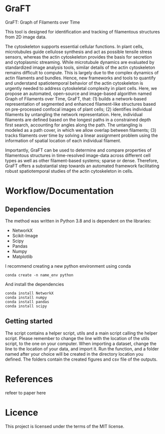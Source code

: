 # GraFT
GraFT: Graph of Filaments over Time

This tool is designed for identification and tracking of filamentous structures from 2D image data.

The cytoskeleton supports essential cellular functions. In plant cells, microtubules guide cellulose synthesis and act as possible tensile stress sensors, whereas the actin cytoskeleton provides the basis for secretion and cytoplasmic streaming. While microtubule dynamics are evaluated by standardized image analysis tools, similar details of the actin cytoskeleton remains difficult to compute. This is largely due to the complex dynamics of actin filaments and bundles. Hence, new frameworks and tools to quantify and understand spatiotemporal behavior of the actin cytoskeleton is urgently needed to address cytoskeletal complexity in plant cells.
Here, we propose an automated, open-source and image-based algorithm named Graph of Filaments over Time, GraFT, that: (1) builds a network-based representation of segmented and enhanced filament-like structures based on pre-processed confocal images of plant cells; (2) identifies individual filaments by untangling the network representation. Here, individual filaments are defined based on the longest paths in a constrained depth first search, accounting for angles along the path. The untangling is modeled as a path cover, in which we allow overlap between filaments; (3) tracks filaments over time by solving a linear assignment problem using the information of spatial location of each individual filament. 

Importantly, GraFT can be used to determine and compare properties of filamentous structures in time-resolved image-data across different cell types as well as other filament-based systems; sparse or dense. Therefore, GraFT offers a substantial step towards an automated framework facilitating robust spatiotemporal studies of the actin cytoskeleton in cells. 

# Workflow/Documentation

## Dependencies
The method was written in Python 3.8 and is dependent on the libraries:
- NetworkX
- Scikit-Image
- Scipy
- Pandas
- Numpy
- Matplotlib

I recommend creating a new python environment using conda
```
conda create -n name_env python
```
And install the dependencies
```
conda install NetworkX
conda install numpy
conda install pandas
conda install scipy
```

## Getting started
The script contains a helper script, utils and a main script calling the helper script. Please remember to change the line with the location of the utils script, to the one on your computer.
When importing a dataset, change the line to the location of your data, and import it.
Run the function, and a folder named after your choice will be created in the directory location you defined.
The folders contain the created figures and csv file of the outputs.

# References
refeer to paper here

# Licence
This project is licensed under the terms of the MIT license.
